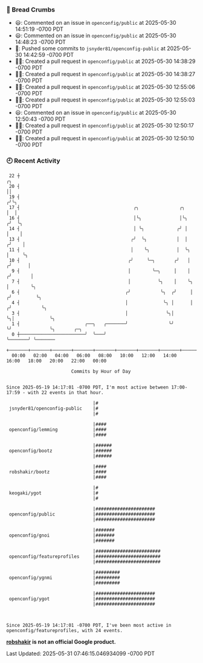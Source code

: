 ### 🍞 Bread Crumbs

 * 😃: Commented on an issue in `openconfig/public` at 2025-05-30 14:51:19 -0700 PDT
 * 😃: Commented on an issue in `openconfig/public` at 2025-05-30 14:48:23 -0700 PDT
 * 🚢: Pushed some commits to `jsnyder81/openconfig-public` at 2025-05-30 14:42:59 -0700 PDT
 * ✍🏼: Created a pull request in `openconfig/public` at 2025-05-30 14:38:29 -0700 PDT
 * ✍🏼: Created a pull request in `openconfig/public` at 2025-05-30 14:38:27 -0700 PDT
 * ✍🏼: Created a pull request in `openconfig/public` at 2025-05-30 12:55:06 -0700 PDT
 * ✍🏼: Created a pull request in `openconfig/public` at 2025-05-30 12:55:03 -0700 PDT
 * 😃: Commented on an issue in `openconfig/public` at 2025-05-30 12:50:43 -0700 PDT
 * ✍🏼: Created a pull request in `openconfig/public` at 2025-05-30 12:50:17 -0700 PDT
 * ✍🏼: Created a pull request in `openconfig/public` at 2025-05-30 12:50:10 -0700 PDT

### 🕘 Recent Activity
```
 22 ┼                                                                        ╭╮
 20 ┤                                                                        ││
 19 ┤                                                                       ╭╯╰╮
 17 ┤                                          ╭╮               ╭╮          │  │
 16 ┤                                          │╰╮              │╰╮        ╭╯  ╰╮
 14 ┤                                          │ ╰╮            ╭╯ │        │    │
 13 ┤                                         ╭╯  ╰╮           │  │       ╭╯    │
 11 ┤                                         │    ╰╮          │  ╰╮      │     ╰╮
 10 ┤                                        ╭╯     ╰─╮       ╭╯   │     ╭╯      │
  9 ┤                                        │        ╰─╮     │    │    ╭╯       │
  7 ┤                                        │          ╰╮    │    ╰╮   │        ╰╮
  6 ┤                                       ╭╯           ╰╮  ╭╯     │  ╭╯         ╰╮
  4 ┤                                       │             ╰╮ │      │ ╭╯           ╰╮
  3 ┤                                       │              ╰╮│      ╰╮│             ╰╮
  1 ┤                        ╭──╮   ╭───────╯               ╰╯       ╰╯              ╰╮       ╭─╮
  0 ┼────────────────────────╯  ╰───╯                                                 ╰───────╯ ╰───────
    +───────+───────+───────+───────+───────+───────+───────+───────+───────+───────+───────+───────+────
  00:00   02:00   04:00   06:00   08:00   10:00   12:00   14:00   16:00   18:00   20:00   22:00   00:00   

						Commits by Hour of Day


Since 2025-05-19 14:17:01 -0700 PDT, I'm most active between 17:00-17:59 - with 22 events in that hour.

```



```
                                |#
 jsnyder81/openconfig-public    |#
                                |#

                                |####
 openconfig/lemming             |####
                                |####

                                |######
 openconfig/bootz               |######
                                |######

                                |####
 robshakir/bootz                |####
                                |####

                                |#
 keogaki/ygot                   |#
                                |#

                                |######################
 openconfig/public              |######################
                                |######################

                                |#######
 openconfig/gnoi                |#######
                                |#######

                                |########################
 openconfig/featureprofiles     |########################
                                |########################

                                |#########
 openconfig/ygnmi               |#########
                                |#########

                                |######################
 openconfig/ygot                |######################
                                |######################



Since 2025-05-19 14:17:01 -0700 PDT, I've been most active in openconfig/featureprofiles, with 24 events.

```
**[robshakir](mailto:robjs@google.com) is not an official Google product.**  


Last Updated: 2025-05-31 07:46:15.046934099 -0700 PDT
